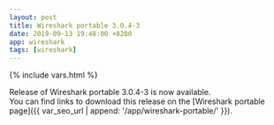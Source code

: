```yaml
---
layout: post
title: Wireshark portable 3.0.4-3
date: 2019-09-13 19:48:00 +0200
app: wireshark
tags: [wireshark]
---
```

{% include vars.html %}

Release of Wireshark portable 3.0.4-3 is now available.<br />
You can find links to download this release on the [Wireshark portable page]({{ var_seo_url | append: '/app/wireshark-portable/' }}).
